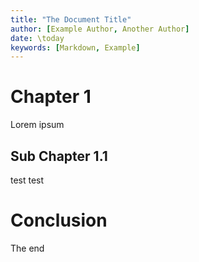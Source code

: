 ```yaml
---
title: "The Document Title"
author: [Example Author, Another Author]
date: \today
keywords: [Markdown, Example]
---
```

<!-- pandoc example.md -o example.pdf --from markdown --template eisvogel --listings -->
<!-- for more yaml parameters check: https://github.com/Wandmalfarbe/pandoc-latex-template -->
# Chapter 1

Lorem ipsum

## Sub Chapter 1.1

test test

# Conclusion

The end
